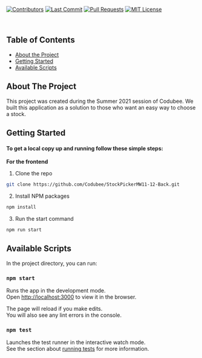 <!-- PROJECT LOGO -->
[![Contributors][contributors-shield]][contributors-url]
[![Last Commit][last-commit]][commit-url]
[![Pull Requests][pr-shield]][pr-url]
[![MIT License][license-shield]][license-url]

<br />

<!-- TABLE OF CONTENTS -->
## Table of Contents

* [About the Project](#about-the-project)
* [Getting Started](#getting-started)
* [Available Scripts](#available-scripts)


<!-- ABOUT THE PROJECT -->
## About The Project

This project was created during the Summer 2021 session of Codubee. We built this application as a solution to those who want an easy way to choose a stock.


<!-- GETTING STARTED -->
## Getting Started

#### To get a local copy up and running follow these simple steps:

**For the frontend**

1. Clone the repo
```sh
git clone https://github.com/Codubee/StockPickerMW11-12-Back.git
```
2. Install NPM packages
```sh
npm install
```
3. Run the start command
```sh
npm run start
```

<!-- AVAILABLE SCRIPTS -->
## Available Scripts

In the project directory, you can run:

### `npm start`

Runs the app in the development mode.\
Open [http://localhost:3000](http://localhost:3000) to view it in the browser.

The page will reload if you make edits.\
You will also see any lint errors in the console.

### `npm test`

Launches the test runner in the interactive watch mode.\
See the section about [running tests](https://facebook.github.io/create-react-app/docs/running-tests) for more information.


<!-- MARKDOWN LINKS & IMAGES -->
<!-- https://www.markdownguide.org/basic-syntax/#reference-style-links -->
[contributors-shield]: https://img.shields.io/github/contributors/Codubee/StockPickerMW11-12-Back?style=for-the-badge

[contributors-url]: https://github.com/Codubee/StockPickerMW11-12-Back/graphs/contributors


[last-commit]: https://img.shields.io/github/last-commit/Codubee/StockPickerMW11-12-Back?style=for-the-badge

[commit-url]: https://github.com/Codubee/StockPickerMW11-12-Back/commits/main


[pr-shield]: https://img.shields.io/github/issues-pr-closed/Codubee/StockPickerMW11-12-Back?style=for-the-badge

[pr-url]: https://github.com/Codubee/StockPickerMW11-12-Back/pulls


[issues-url]: https://github.com/Codubee/StockPickerMW11-12-Back/pulls

[license-shield]: https://img.shields.io/github/license/Codubee/StockPickerMW11-12-Back?style=for-the-badge

[license-url]: https://github.com/Codubee/StockPickerMW11-12-Back/blob/main/License.txt
